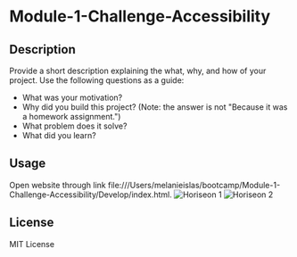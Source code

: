 # Module-1-Challenge-Accessibility

## Description

Provide a short description explaining the what, why, and how of your project. Use the following questions as a guide:

- What was your motivation?
- Why did you build this project? (Note: the answer is not "Because it was a homework assignment.")
- What problem does it solve?
- What did you learn?

## Usage

Open website through link file:///Users/melanieislas/bootcamp/Module-1-Challenge-Accessibility/Develop/index.html. 
![Horiseon 1](https://user-images.githubusercontent.com/120453099/209059393-f328d325-c2c1-4d5c-ac3b-7f4a80015a77.png)
![Horiseon 2](https://user-images.githubusercontent.com/120453099/209059588-a03295fe-dd61-44f7-a79f-1c655db8a471.png)


## License

MIT License
